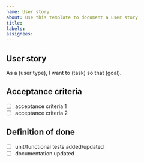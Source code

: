```yaml
---
name: User story
about: Use this template to document a user story
title:
labels:
assignees:
---
```


## User story
As a (user type), I want to (task) so that (goal).

## Acceptance criteria
<!-- provide 1..n acceptance criteria to help further understand the requirement -->
- [ ] acceptance criteria 1
- [ ] acceptance criteria 2

## Definition of done
<!-- this section is fixed and applies to all user story tickets.  Do not edit -->
- [ ] unit/functional tests added/updated
- [ ] documentation updated
